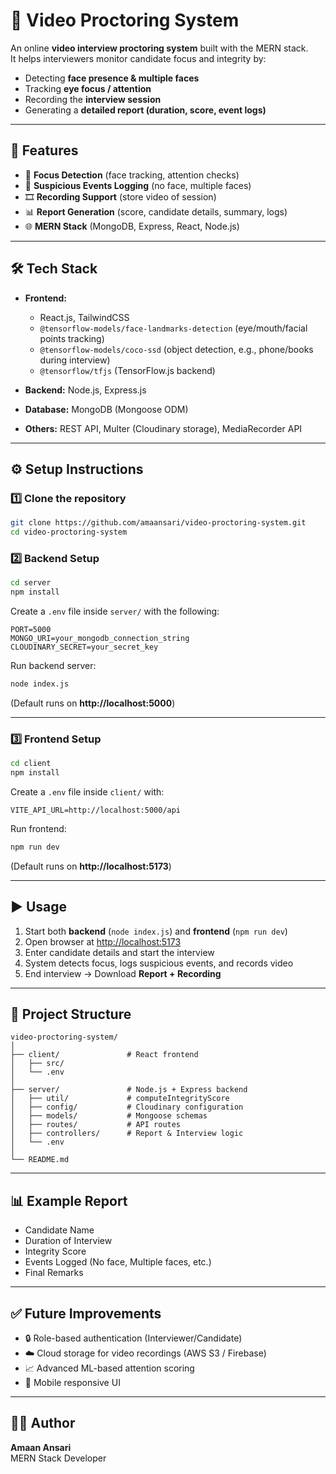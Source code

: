 # 🎥 Video Proctoring System  

An online **video interview proctoring system** built with the MERN stack.  
It helps interviewers monitor candidate focus and integrity by:  
- Detecting **face presence & multiple faces**  
- Tracking **eye focus / attention**  
- Recording the **interview session**  
- Generating a **detailed report (duration, score, event logs)**  

---

## 🚀 Features 
- 👀 **Focus Detection** (face tracking, attention checks)  
- 🛑 **Suspicious Events Logging** (no face, multiple faces)  
- 🎞️ **Recording Support** (store video of session)  
- 📊 **Report Generation** (score, candidate details, summary, logs)  
- 🌐 **MERN Stack** (MongoDB, Express, React, Node.js)  

---

## 🛠️ Tech Stack
- **Frontend:**  
  - React.js, TailwindCSS  
  - `@tensorflow-models/face-landmarks-detection` (eye/mouth/facial points tracking)  
  - `@tensorflow-models/coco-ssd` (object detection, e.g., phone/books during interview)  
  - `@tensorflow/tfjs` (TensorFlow.js backend)  

- **Backend:** Node.js, Express.js  
- **Database:** MongoDB (Mongoose ODM)  
- **Others:** REST API, Multer (Cloudinary storage), MediaRecorder API  

---

## ⚙️ Setup Instructions  

### 1️⃣ Clone the repository  
```bash
git clone https://github.com/amaansari/video-proctoring-system.git
cd video-proctoring-system
```

### 2️⃣ Backend Setup  
```bash
cd server
npm install
```

Create a `.env` file inside `server/` with the following:  
```env
PORT=5000
MONGO_URI=your_mongodb_connection_string
CLOUDINARY_SECRET=your_secret_key
```

Run backend server:  
```bash
node index.js
```
(Default runs on **http://localhost:5000**)  

---

### 3️⃣ Frontend Setup  
```bash
cd client
npm install
```

Create a `.env` file inside `client/` with:  
```env
VITE_API_URL=http://localhost:5000/api
```

Run frontend:  
```bash
npm run dev
```
(Default runs on **http://localhost:5173**)  

---

## ▶️ Usage  
1. Start both **backend** (`node index.js`) and **frontend** (`npm run dev`)  
2. Open browser at [http://localhost:5173](http://localhost:5173)  
3. Enter candidate details and start the interview  
4. System detects focus, logs suspicious events, and records video  
5. End interview → Download **Report + Recording**  

---

## 📂 Project Structure
```
video-proctoring-system/
│
├── client/               # React frontend
│   ├── src/
│   └── .env
│
├── server/               # Node.js + Express backend
│   ├── util/             # computeIntegrityScore 
│   ├── config/           # Cloudinary configuration
│   ├── models/           # Mongoose schemas
│   ├── routes/           # API routes
│   ├── controllers/      # Report & Interview logic
│   └── .env
│
└── README.md
```

---

## 📊 Example Report  
- Candidate Name  
- Duration of Interview  
- Integrity Score  
- Events Logged (No face, Multiple faces, etc.)  
- Final Remarks  

---

## ✅ Future Improvements
- 🔒 Role-based authentication (Interviewer/Candidate)  
- ☁️ Cloud storage for video recordings (AWS S3 / Firebase)  
- 📈 Advanced ML-based attention scoring  
- 📱 Mobile responsive UI  

---

## 👨‍💻 Author  
**Amaan Ansari**  
MERN Stack Developer  
